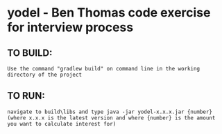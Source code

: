 # yodel - Ben Thomas code exercise for interview process

## TO BUILD:
    Use the command "gradlew build" on command line in the working directory of the project
## TO RUN:
    navigate to build\libs and type java -jar yodel-x.x.x.jar {number}
    (where x.x.x is the latest version and where {number} is the amount you want to calculate interest for)
